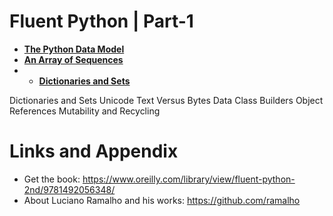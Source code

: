 
# Fluent Python | Part-1

* **[The Python Data Model](https://github.com/nihathalici/Fluent-Python/tree/main/PART-01/CHPT-01-The-Python-Data%20Model)**
* **[An Array of Sequences](https://github.com/nihathalici/Fluent-Python/tree/main/PART-01/CHPT-02-An-Array-of-Sequences)**
* * **[Dictionaries and Sets](https://github.com/nihathalici/Fluent-Python/tree/main/PART-01/CHPT-03-Dictionaries-and-Sets)**




Dictionaries and Sets
Unicode Text Versus Bytes
Data Class Builders
Object References Mutability and Recycling

Links and Appendix
========================================================

- Get the book: https://www.oreilly.com/library/view/fluent-python-2nd/9781492056348/
- About Luciano Ramalho and his works: https://github.com/ramalho
